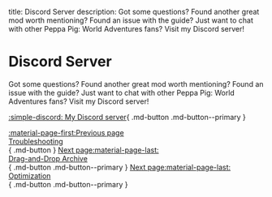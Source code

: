 title: Discord Server
description: Got some questions? Found another great mod worth mentioning? Found an issue with the guide? Just want to chat with other Peppa Pig: World Adventures fans? Visit my Discord server!

# Discord Server
Got some questions? Found another great mod worth mentioning? Found an issue with the guide? Just want to chat with other Peppa Pig: World Adventures fans? Visit my Discord server!

[:simple-discord: My Discord server](https://discord.gg/zwmsQqExbQ){ .md-button .md-button--primary }

[:material-page-first:Previous page <br>Troubleshooting</br>](troubleshooting.md){ .md-button } [Next page:material-page-last: <br>Drag-and-Drop Archive</br>](drag-and-drop-archive.md){ .md-button .md-button--primary } [Next page:material-page-last: <br>Optimization</br>](optimization.md){ .md-button .md-button--primary }